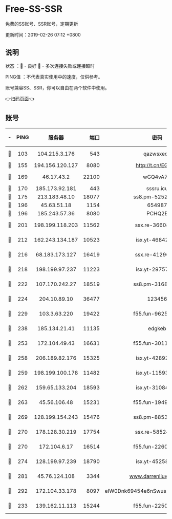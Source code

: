 # Free-SS-SSR

免费的SS账号、SSR账号，定期更新

更新时间：2019-02-26 07:12 +0800

## 说明

状态     ：🙂 - 良好 🙁 - 多次连接失败或连接超时

PING值   ：不代表真实使用中的速度，仅供参考。

账号兼容SS、SSR，你可以自由在两个软件中使用。

👉[扫码页面](https://liesauer.github.io/free-ss-ssr.github.io/)👈

## 账号

|-|PING|服务器|端口|密码|加密方式|区域|
|:----:|:----:|:-----:|-----:|:----:|:----:|:----:|
|🙂|103|104.215.3.176|543|qazwsxedc|aes-256-gcm|JP|
|🙂|155|194.156.120.127|8080|http://t.cn/EGJIyrl|rc4-md5|RU|
|🙂|169|46.17.43.2|22100|wGQ4vA7D|aes-256-gcm|RU|
|🙂|170|185.173.92.181|443|sssru.icu|rc4-md5|RU|
|🙂|175|213.183.48.10|18077|ss8.pm-52520376|rc4-md5|RU|
|🙂|196|45.63.51.18|1154|654987|chacha20|US|
|🙂|196|185.243.57.36|8080|PCHQ2E|rc4-md5|US|
|🙂|201|198.199.118.203|11562|ssx.re-36608339|aes-256-cfb|US|
|🙂|212|162.243.134.187|10523|isx.yt-46842500|aes-256-cfb|US|
|🙂|216|68.183.173.127|16419|ssx.re-41296658|aes-256-cfb|US|
|🙂|218|198.199.97.237|11223|isx.yt-29757197|aes-256-cfb|US|
|🙂|222|107.170.242.27|18519|ss8.pm-31689702|aes-256-cfb|US|
|🙂|224|204.10.89.10|36477|123456|aes-256-cfb|US|
|🙂|229|103.3.63.220|19422|f55.fun-96253224|aes-256-cfb|SG|
|🙂|238|185.134.21.41|11135|edgkeb|aes-256-cfb|GB|
|🙂|253|172.104.49.43|16631|f55.fun-30118165|aes-256-cfb|SG|
|🙂|258|206.189.82.176|15325|isx.yt-42892061|aes-256-cfb|SG|
|🙂|259|198.199.100.178|11482|isx.yt-11593986|aes-256-cfb|US|
|🙂|262|159.65.133.204|18593|isx.yt-31084896|aes-256-cfb|SG|
|🙂|263|45.56.106.48|15231|f55.fun-19499704|aes-256-cfb|US|
|🙂|269|128.199.154.243|15476|ss8.pm-88536121|aes-256-cfb|SG|
|🙂|270|178.128.30.219|17754|ssx.re-58524965|aes-256-cfb|SG|
|🙂|270|172.104.6.17|16514|f55.fun-22605717|aes-256-cfb|US|
|🙂|274|128.199.97.239|18790|isx.yt-45258206|aes-256-cfb|SG|
|🙂|281|45.76.124.108|3344|www.darrenliuwei.com|aes-256-cfb|AU|
|🙂|292|172.104.33.178|8097|eIW0Dnk69454e6nSwuspv9DmS201tQ0D|aes-256-cfb|SG|
|🙂|233|139.162.11.113|15244|f55.fun-22509021|aes-256-cfb|SG|
